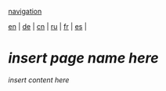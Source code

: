 [navigation](https://github.com/syncloud/docs/blob/master/*/index.md)

[en](https://github.com/syncloud/platform/wiki/Diaspora) | 
[de](https://github.com/syncloud/docs/blob/master/de/content/Diaspora.md) | 
[cn](https://github.com/syncloud/docs/blob/master/cn/content/Diaspora.md) | 
[ru](https://github.com/syncloud/docs/blob/master/ru/content/Diaspora.md) | 
[fr](https://github.com/syncloud/docs/blob/master/fr/content/Diaspora.md) | 
[es](https://github.com/syncloud/docs/blob/master/es/content/Diaspora.md) | 

# *insert page name here*

*insert content here*
